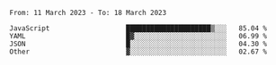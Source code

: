 <!--START_SECTION:waka-->

```text
From: 11 March 2023 - To: 18 March 2023

JavaScript                   █████████████████████▒░░░   85.04 %
YAML                         █▓░░░░░░░░░░░░░░░░░░░░░░░   06.99 %
JSON                         █░░░░░░░░░░░░░░░░░░░░░░░░   04.30 %
Other                        ▓░░░░░░░░░░░░░░░░░░░░░░░░   02.67 %
```

<!--END_SECTION:waka-->
